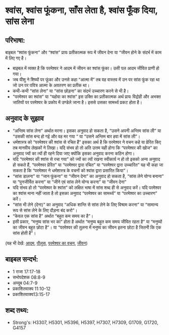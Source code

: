 # श्वांस, श्वांस फूंकना, साँस लेता है, श्वांस फूँक दिया, सांस लेना #

## परिभाषा: ##

बाइबल “श्वांस फूंकना” और “श्वांस” प्रायः प्रतीकात्मक रूप में जीवन देना या “जीवन होने के संदर्भ में काम में लिए गए है। 

* बाइबल में व्यक्त है कि परमेश्वर ने आदम में जीवन का श्वांस फूंका। उसी पल आदम जीवित प्राणी हो गया।
* जब यीशु ने शिष्यों पर फूंका और उनसे कहा “आत्मा में” तब वह वास्तव में उन पर सांस फूंक रहा था जो उन पर पवित्र आत्मा के अवतरण का प्रतीक था।
* कभी-कभी “सांस लेना” या “सांस छोड़ना” का संदर्भ उच्चारण करने से भी है।
* "परमेश्वर का श्वांस” या “यहोवा का श्वांस” इस उक्ति का प्रतीकात्मक अर्थ प्रायः विद्रोही और अभक्त जातियों पर परमेश्वर के प्रकोप में उण्डेले जाना है। इससे उसका सामर्थ्य प्रकट होता है।

## अनुवाद के सुझाव ##

* “अन्तिम सांस लेना” अर्थात मरना। इसका अनुवाद हो सकता है, “उसने अपनी अन्तिम सांस ली” या “उसकी सांस बन्द हो गई और वह मर गया “ या “उसने अन्तिम बार हवा में सांस ली”।
* धर्मशास्त्र को “परमेश्वर की श्वांस से रचित हैं” इसका अर्थ है कि परमेश्वर ने वचन कहे या प्रेरित किए तब मानवीय लेखकों ने लिखा। यदि संभव हो तो अति उत्तम यही होगा कि “परमेश्वर की खोज” का अनुवाद ज्यों का त्यों ही रहने दिया जाए क्योंकि इसका अनुवाद करना कठिन होगा।
* यदि “परमेश्वर की श्वांस से रचा गया” को ज्यों का त्यों रखना स्वीकार्य न हो तो इसको अन्य अनुवाद हो सकते हैं, “परमेश्वर प्रेरित” या “परमेश्वर द्वारा रचित” या “परमेश्वर द्वारा उच्चारित” यह भी कहा जा सकता है कि “परमेश्वर ने धर्मशास्त्र के वचनों को श्वांस द्वारा प्रसारित किया”।
* “सांस डालना” या “जान फूंकना” या “जीवन देना” का अनुवाद हो सकता है, “सांस लेने योग्य बनाना” या “पुनजीर्वित करना” या “जीने एवं सांस लेने योग्य करना” या “जीवन देना”
* यदि संभव हो तो “परमेश्वर के श्वांस” को लक्षित भाषा में सांस शब्द ही से अनुवाद करें। यदि परमेश्वर का श्वांस माना नहीं जाता है तो इसका अनुवाद “परमेश्वर का सामर्थ्य” या “परमेश्वर का उच्चारण” करें।
* “सांस भी लेने (देना)” का अनुवाद “अधिक शान्ति से सांस लेने के लिए विश्राम करना” या “सामान्य रूप से सांस लेने के लिए दौड़ना बंद करो”।
* “केवल एक सांस है” अर्थात “बहुत कम समय का है”।
* इसी प्रकार, “मनुष्य सांस भर का” होता है अर्थात “मनुष्य बहुत कम समय जीवित रहता है” या “मनुष्यों का जीवन बहुत छोटा है”। या “परमेश्वर की तुलना में मनुष्य का जीवन इतना छोटा है जितनी कि एक सांस होती है”।

(यह भी देखें: [आदम](../adam.md), [पौलुस](../paul.md), [परमेश्वर का वचन](../wordofgod.md), [जीवन](../life.md))

## बाइबल सन्दर्भ: ##

* 1 राजा 17:17-18
* सभोपदेशक 08:8-9
* अय्यूब 04:7-9
* प्रकाशितवाक्य 11:10-12
* प्रकाशितवाक्य13:15-17

## शब्द तथ्य: ##

* Strong's: H3307, H5301, H5396, H5397, H7307, H7309, G1709, G1720, G4157
